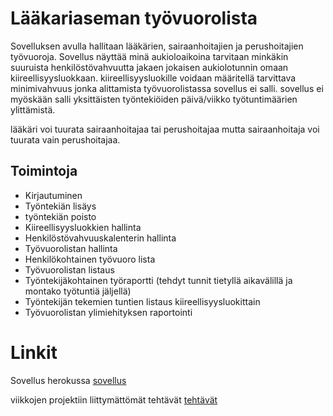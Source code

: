 # Lääkariaseman työvuorolista

Sovelluksen avulla hallitaan lääkärien, sairaanhoitajien ja perushoitajien työvuoroja.
Sovellus näyttää minä aukioloaikoina tarvitaan minkäkin suuruista henkilöstövahvuutta jakaen jokaisen aukiolotunnin omaan kiireellisyysluokkaan.
kiireellisyysluokille voidaan määritellä tarvittava minimivahvuus jonka alittamista työvuorolistassa sovellus ei salli.
sovellus ei myöskään salli yksittäisten työntekiöiden päivä/viikko työtuntimäärien ylittämistä.

lääkäri voi tuurata sairaanhoitajaa tai perushoitajaa mutta sairaanhoitaja voi tuurata vain perushoitajaa. 

## Toimintoja

- Kirjautuminen
- Työntekiän lisäys
- työntekiän poisto
- Kiireellisyysluokkien hallinta
- Henkilöstövahvuuskalenterin hallinta
- Työvuorolistan hallinta
- Henkilökohtainen työvuoro lista
- Työvuorolistan listaus
- Työntekijäkohtainen työraportti (tehdyt tunnit tietyllä aikavälillä ja montako työtuntiä jäljellä)
- Työntekijän tekemien tuntien listaus kiireellisyysluokittain
- Työvuorolistan ylimiehityksen raportointi

# Linkit

Sovellus herokussa 
[sovellus](https://medi-tyovuorolista-harjoitus.herokuapp.com/)

viikkojen projektiin liittymättömät tehtävät
[tehtävät](/tehtavat)
